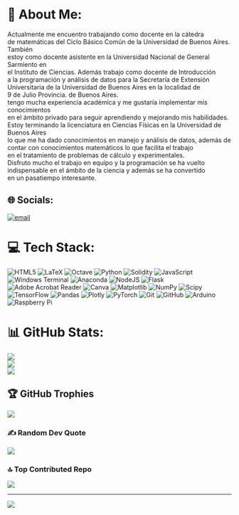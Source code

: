 # 💫 About Me:
Actualmente me encuentro trabajando como docente en la cátedra<br>de matemáticas del Ciclo Básico Común de la Universidad de Buenos Aires. También <br>estoy como docente asistente en la Universidad Nacional de General Sarmiento en <br>el Instituto de Ciencias. Además trabajo como docente de Introducción<br>a la programación y análisis de datos para la Secretaría de Extensión<br>Universitaria de la Universidad de Buenos Aires en la localidad de<br>9 de Julio Provincia. de Buenos Aires.<br>tengo mucha experiencia académica y me gustaría implementar mis conocimientos<br>en el ámbito privado para seguir aprendiendo y mejorando mis habilidades.<br> Estoy terminando la licenciatura en Ciencias Físicas en la Universidad de Buenos Aires<br>lo que me ha dado conocimientos en manejo y análisis de datos, además de<br>contar con conocimientos matemáticos lo que facilita el trabajo<br>en el tratamiento de problemas de cálculo y experimentales.<br>Disfruto mucho el trabajo en equipo y la programación se ha vuelto <br>indispensable en el ámbito de la ciencia y además se ha convertido<br>en un pasatiempo interesante.<br> 


## 🌐 Socials:
[![email](https://img.shields.io/badge/Email-D14836?logo=gmail&logoColor=white)](mailto:dcorvala@gmail.com) 

# 💻 Tech Stack:
![HTML5](https://img.shields.io/badge/html5-%23E34F26.svg?style=plastic&logo=html5&logoColor=white) ![LaTeX](https://img.shields.io/badge/latex-%23008080.svg?style=plastic&logo=latex&logoColor=white) ![Octave](https://img.shields.io/badge/OCTAVE-darkblue?style=plastic&logo=octave&logoColor=fcd683) ![Python](https://img.shields.io/badge/python-3670A0?style=plastic&logo=python&logoColor=ffdd54) ![Solidity](https://img.shields.io/badge/Solidity-%23363636.svg?style=plastic&logo=solidity&logoColor=white) ![JavaScript](https://img.shields.io/badge/javascript-%23323330.svg?style=plastic&logo=javascript&logoColor=%23F7DF1E) ![Windows Terminal](https://img.shields.io/badge/Windows%20Terminal-%234D4D4D.svg?style=plastic&logo=windows-terminal&logoColor=white) ![Anaconda](https://img.shields.io/badge/Anaconda-%2344A833.svg?style=plastic&logo=anaconda&logoColor=white) ![NodeJS](https://img.shields.io/badge/node.js-6DA55F?style=plastic&logo=node.js&logoColor=white) ![Flask](https://img.shields.io/badge/flask-%23000.svg?style=plastic&logo=flask&logoColor=white) ![Adobe Acrobat Reader](https://img.shields.io/badge/Adobe%20Acrobat%20Reader-EC1C24.svg?style=plastic&logo=Adobe%20Acrobat%20Reader&logoColor=white) ![Canva](https://img.shields.io/badge/Canva-%2300C4CC.svg?style=plastic&logo=Canva&logoColor=white) ![Matplotlib](https://img.shields.io/badge/Matplotlib-%23ffffff.svg?style=plastic&logo=Matplotlib&logoColor=black) ![NumPy](https://img.shields.io/badge/numpy-%23013243.svg?style=plastic&logo=numpy&logoColor=white) ![Scipy](https://img.shields.io/badge/SciPy-%230C55A5.svg?style=plastic&logo=scipy&logoColor=%white) ![TensorFlow](https://img.shields.io/badge/TensorFlow-%23FF6F00.svg?style=plastic&logo=TensorFlow&logoColor=white) ![Pandas](https://img.shields.io/badge/pandas-%23150458.svg?style=plastic&logo=pandas&logoColor=white) ![Plotly](https://img.shields.io/badge/Plotly-%233F4F75.svg?style=plastic&logo=plotly&logoColor=white) ![PyTorch](https://img.shields.io/badge/PyTorch-%23EE4C2C.svg?style=plastic&logo=PyTorch&logoColor=white) ![Git](https://img.shields.io/badge/git-%23F05033.svg?style=plastic&logo=git&logoColor=white) ![GitHub](https://img.shields.io/badge/github-%23121011.svg?style=plastic&logo=github&logoColor=white) ![Arduino](https://img.shields.io/badge/-Arduino-00979D?style=plastic&logo=Arduino&logoColor=white) ![Raspberry Pi](https://img.shields.io/badge/-Raspberry_Pi-C51A4A?style=plastic&logo=Raspberry-Pi)
# 📊 GitHub Stats:
![](https://github-readme-stats.vercel.app/api?username=dcorvala&theme=dark&hide_border=false&include_all_commits=true&count_private=true)<br/>
![](https://nirzak-streak-stats.vercel.app/?user=dcorvala&theme=dark&hide_border=false)<br/>
![](https://github-readme-stats.vercel.app/api/top-langs/?username=dcorvala&theme=dark&hide_border=false&include_all_commits=true&count_private=true&layout=compact)

## 🏆 GitHub Trophies
![](https://github-profile-trophy.vercel.app/?username=dcorvala&theme=algolia&no-frame=false&no-bg=true&margin-w=4)

### ✍️ Random Dev Quote
![](https://quotes-github-readme.vercel.app/api?type=horizontal&theme=radical)

### 🔝 Top Contributed Repo
![](https://github-contributor-stats.vercel.app/api?username=dcorvala&limit=5&theme=dark&combine_all_yearly_contributions=true)

---
[![](https://visitcount.itsvg.in/api?id=dcorvala&icon=0&color=0)](https://visitcount.itsvg.in)

<!-- Proudly created with GPRM ( https://gprm.itsvg.in ) -->
